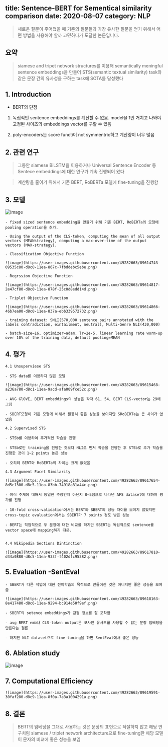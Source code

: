 title: Sentence-BERT for Sementical similarity comparison
date: 2020-08-07
category: NLP
-----------------------------------------

> 새로운 질문이 주어졌을 때 기존의 질문들과 가장 유사한 질문을 얻기 위해서 어떤 방법을 사용해야 할까 고민하다가 도달한 논문입니다.

## 요약

> siamese and tripet network structures를 이용해 semantically meningful sentence embeddings을 만들어 
STS(semantic textual similarity) task와 같은 문장 간의 유사성을 구하는 task에 SOTA를 달성했다



## 1. Introduction

- BERT의 단점

1) 독립적인 sentence embeddings를 계산할 수 없음. model을 1번 거치고 나와야 고정된 사이즈의 embeddings vector를 구할 수 있음

2) poly-encoders는 score functi이 not symmentric하고 계산량이 너무 많음

## 2. 관련 연구

> 그동안 siamese BiLSTM을 이용하거나 Universal Sentence Encoder 등 Sentece embeddings에 대한 연구가 계속 진행되어 왔다

> 계산량을 줄이기 위해서 기존 BERT, RoBERTa 모델에 fine-tuning을 진행함

## 3. 모델

![image](https://user-images.githubusercontent.com/49282663/89614159-d3fa3f00-d8be-11ea-8a90-9ab25052371b.png)

    - fixed sized sentence embedding을 만들기 위해 기존 BERT, RoBERTa의 모형에 pooling operation을 추가.

    - Using the output of the CLS-token, computing the mean of all output vectors (MEANstrategy), computing a max-over-time of the output vectors (MAX-strategy).
    
    - Classification Objective Function
    
    ![image](https://user-images.githubusercontent.com/49282663/89614743-09535c80-d8c0-11ea-867c-7fbddebc5ebe.png)

    - Regrssion Objective Function
    
    ![image](https://user-images.githubusercontent.com/49282663/89614817-2e47cf80-d8c0-11ea-878f-25c0d8edd14d.png)

    - Triplet Objective Function
    
    ![image](https://user-images.githubusercontent.com/49282663/89614866-46b7ea00-d8c0-11ea-837a-ebb339572732.png)

    - training dataset: SNLI(570,000 sentence pairs annotated with the labels contradiction, eintailment, neutral), Multi-Genre NLI(430,000)
    
    - batch-size=16, optimizer=adam, lr=2e-5, linear learning rate worm-up over 10% of the training data, default pooling=MEAN

## 4. 평가

    4.1 Unsuperviese STS
    
    - STS data를 이용하지 않은 모델
   
    ![image](https://user-images.githubusercontent.com/49282663/89615468-a236a780-d8c1-11ea-9acd-afa009fce52c.png)

    - AVG GlOVE, BERT embeddings의 성능은 각각 61, 54, BERT CLS-vector는 29에 그침

    - SBERT모형이 기존 모형에 비해서 월등히 좋은 성능을 보이지만 SRoBERTa는 큰 차이가 없었음
    
    4.2 Supervised STS
    
    - STSb를 이용하여 추가적인 학습을 진행
    
    - STSb로만 training을 진행한 것보다 NLI로 먼저 학습을 진행한 후 STSb로 추가 학습을 진행한 것이 1~2 points 높은 성능
    
    - 오히려 BERT와 RoBERTa의 차이는 크게 없었음
    
    4.3 Argument Facet Similarity
    
    ![image](https://user-images.githubusercontent.com/49282663/89617654-8d5c1300-d8c5-11ea-83bb-74918a81a44c.png)
    
    - 여러 주제에 대해서 동일한 주장인지 아닌지 0~5점으로 나타낸 AFS dataset에 대하여 평가를 진행
    
    - 10-fold cross-validation에서는 BERT와 SBERT의 성능 차이를 보이지 않았지만 cross-topic evaluation에서는 SBERT가 7 points 정도 낮은 성능

    - BERT는 직접적으로 두 문장에 대한 비교를 하지만 SBERT는 독립적으로 sentence를 vector space에 mapping하기 떄문. 
    
    
    4.4 Wikipedia Sections Dintinction
    
    ![image](https://user-images.githubusercontent.com/49282663/89617810-d44a0880-d8c5-11ea-933f-f402dfc95382.png)


## 5. Evaluation -SentEval

    - SBERT가 다른 작업에 대한 전이학습의 목적으로 만들어진 것은 아니지만 좋은 성능을 보여줌
    
    ![image](https://user-images.githubusercontent.com/49282663/89618163-8e417480-d8c6-11ea-9294-bc914e50f9ef.png)

    - SBERT의 setence embeddings가 감정 정보를 잘 포착함

    - avg BERT emb나 CLS-token output은 코사인 유사도를 사용할 수 없는 문장 임베딩을 만든다는 결론

    - 하지만 NLI dataset으로 fine-tuning을 하면 SentEval에서 좋은 성능


## 6. Ablation study

![image](https://user-images.githubusercontent.com/49282663/89615170-effee000-d8c0-11ea-8872-6d43f674c5cb.png)


## 7. Computational Efficiency

    ![image](https://user-images.githubusercontent.com/49282663/89619591-30faf280-d8c9-11ea-8f0a-7a3a1004291a.png)


## 8. 결론

> BERT의 임베딩을 그대로 사용하는 것은 문장의 표현으로 적절하지 않고 해당 연구처럼 siamese / triplet network architecture으로 fine-tuning한
해당 모델이 문자의 비교에  좋은 성능을 보임 
    
    
    
    
